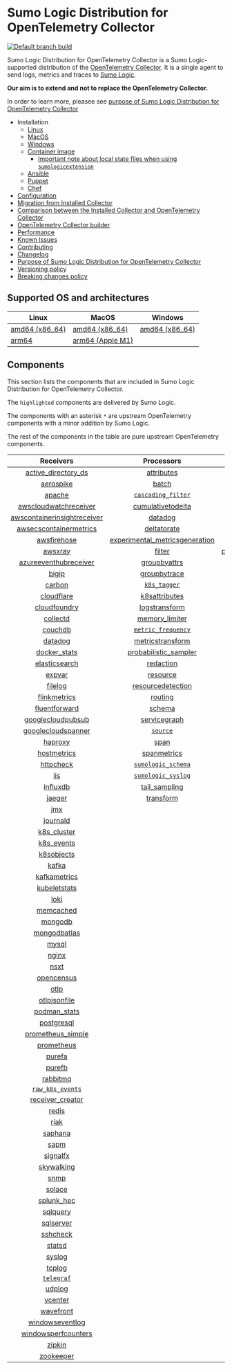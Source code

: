# Sumo Logic Distribution for OpenTelemetry Collector

[![Default branch build](https://github.com/SumoLogic/sumologic-otel-collector/actions/workflows/dev_builds.yml/badge.svg)](https://github.com/SumoLogic/sumologic-otel-collector/actions/workflows/dev_builds.yml)

Sumo Logic Distribution for OpenTelemetry Collector is a Sumo Logic-supported distribution of the [OpenTelemetry Collector][otc_link].
It is a single agent to send logs, metrics and traces to [Sumo Logic][sumologic].

**Our aim is to extend and not to replace the OpenTelemetry Collector.**

In order to learn more, pleasee see [purpose of Sumo Logic Distribution for OpenTelemetry Collector](./docs/upstream-relation.md#purpose-of-sumo-logic-distribution-for-opentelemetry-collector)

[otc_link]: https://github.com/open-telemetry/opentelemetry-collector
[sumologic]: https://www.sumologic.com

- Installation
  - [Linux][linux_installation]
  - [MacOS][macos_installation]
  - [Windows][windows_installation]
  - [Container image](/docs/installation.md#container-image)
    - [Important note about local state files when using `sumologicextension`](/docs/installation.md#important-note-about-local-state-files-when-using-sumologicextension)
  - [Ansible](/docs/installation.md#ansible)
  - [Puppet](/docs/installation.md#puppet)
  - [Chef](/docs/installation.md#chef)
- [Configuration](docs/configuration.md)
- [Migration from Installed Collector](docs/migration.md)
- [Comparison between the Installed Collector and OpenTelemetry Collector](docs/comparison.md)
- [OpenTelemetry Collector builder](./otelcolbuilder/README.md)
- [Performance]
- [Known Issues](docs/known-issues.md)
- [Contributing](./CONTRIBUTING.md)
- [Changelog](./CHANGELOG.md)
- [Purpose of Sumo Logic Distribution for OpenTelemetry Collector](./docs/upstream-relation.md#purpose-of-sumo-logic-distribution-for-opentelemetry-collector)
- [Versioning policy](./docs/upstream-relation.md#versioning-policy)
- [Breaking changes policy](./docs/upstream-relation.md#breaking-changes-policy)

[linux_installation]: https://help.sumologic.com/docs/send-data/opentelemetry-collector/install-collector-on-linux/
[macos_installation]: https://help.sumologic.com/docs/send-data/opentelemetry-collector/install-collector-on-macos/
[windows_installation]:https://help.sumologic.com/docs/send-data/opentelemetry-collector/install-collector-on-windows/
[performance]: https://help.sumologic.com/docs/send-data/opentelemetry-collector/#performance

## Supported OS and architectures

| Linux                         | MacOS                         | Windows                     |
| ----------------------------- | ----------------------------- | --------------------------- |
| [amd64 (x86_64)][linux_amd64] | [amd64 (x86_64)][mac_amd64]   | [amd64 (x86_64)][win_amd64] |
| [arm64][linux_arm64]          | [arm64 (Apple M1)][mac_arm64] |                             |

[linux_amd64]: ./docs/installation.md#linux-on-amd64-x86-64
[linux_arm64]: ./docs/installation.md#linux-on-arm64
[mac_amd64]: ./docs/installation.md#macos-on-amd64-x86-64
[mac_arm64]: ./docs/installation.md#macos-on-arm64-apple-m1-x86-64
[win_amd64]: ./docs/installation.md#windows

## Components

This section lists the components that are included in Sumo Logic Distribution for OpenTelemetry Collector.

The `highlighted` components are delivered by Sumo Logic.

The components with an asterisk `*` are upstream OpenTelemetry components with a minor addition by Sumo Logic.

The rest of the components in the table are pure upstream OpenTelemetry components.

|                         Receivers                          |                          Processors                          |                Exporters                 |                    Extensions                    |              Connectors               |
| :--------------------------------------------------------: | :----------------------------------------------------------: | :--------------------------------------: | :----------------------------------------------: | :-----------------------------------: |
|      [active_directory_ds][activedirectorydsreceiver]      |              [attributes][attributesprocessor]               |         [carbon][carbonexporter]         |         [asapclient][asapauthextension]          |      [forward][forwardconnector]      |
|               [aerospike][aerospikereceiver]               |                   [batch][batchprocessor]                    |           [file][fileexporter]           |               [awsproxy][awsproxy]               |        [count][countconnector]        |
|                  [apache][apachereceiver]                  |        [`cascading_filter`][cascadingfilterprocessor]        |          [kafka][kafkaexporter]          |         [basicauth][basicauthextension]          | [servicegraph][servicegraphconnector] |
|       [awscloudwatchreceiver][awscloudwatchreceiver]       |       [cumulativetodelta][cumulativetodeltaprocessor]        |  [loadbalancing][loadbalancingexporter]  |   [bearertokenauth][bearertokenauthextension]    |  [spanmetrics][spanmetricsconnector]  |
| [awscontainerinsightreceiver][awscontainerinsightreceiver] |                 [datadog][datadogprocessor]                  |        [logging][loggingexporter]        |             [db_storage][dbstorage]              |                                       |
|  [awsecscontainermetrics][awsecscontainermetricsreceiver]  |             [deltatorate][deltatorateprocessor]              |           [otlp][otlpexporter]           |        [docker_observer][dockerobserver]         |                                       |
|             [awsfirehose][awsfirehosereceiver]             | [experimental_metricsgeneration][metricsgenerationprocessor] |       [otlphttp][otlphttpexporter]       |           [ecs_observer][ecsobserver]            |                                       |
|                 [awsxray][awsxrayreceiver]                 |                  [filter][filterprocessor]                   | [prometheusexporter][prometheusexporter] |       [ecs_task_observer][ecstaskobserver]       |                                       |
|       [azureeventhubreceiver][azureeventhubreceiver]       |            [groupbyattrs][groupbyattrsprocessor]             |     [`sumologic`][sumologicexporter]     |           [file_storage][filestorage]            |                                       |
|                   [bigip][bigipreceiver]                   |            [groupbytrace][groupbytraceprocessor]             |    [`syslogexporter`][syslogexporter]    | [headerssetterextension][headerssetterextension] |                                       |
|                  [carbon][carbonreceiver]                  |                 [`k8s_tagger`][k8sprocessor]                 |                                          |       [health_check][healthcheckextension]       |                                       |
|              [cloudflare][cloudflarereceiver]              |           [k8sattributes][k8sattributesprocessor]            |                                          |          [host_observer][hostobserver]           |                                       |
|            [cloudfoundry][cloudfoundryreceiver]            |           [logstransform][logstransformprocessor]            |                                          |         [http_forwarder][httpforwarder]          |                                       |
|                [collectd][collectdreceiver]                |           [memory_limiter][memorylimiterprocessor]           |                                          |   [jaegerremotesampling][jaegerremotesampling]   |                                       |
|                 [couchdb][couchdbreceiver]                 |        [`metric_frequency`][metricfrequencyprocessor]        |                                          |           [k8s_observer][k8sobserver]            |                                       |
|                 [datadog][datadogreceiver]                 |        [metricstransform][metricstransformprocessor]         |                                          |        [memory_ballast][ballastextension]        |                                       |
|            [docker_stats][dockerstatsreceiver]             |    [probabilistic_sampler][probabilisticsamplerprocessor]    |                                          |    [oauth2client][oauth2clientauthextension]     |                                       |
|           [elasticsearch][elasticsearchreceiver]           |               [redaction][redactionprocessor]                |                                          |            [oidc][oidcauthextension]             |                                       |
|                  [expvar][expvarreceiver]                  |                [resource][resourceprocessor]                 |                                          |             [pprof][pprofextension]              |                                       |
|                 [filelog][filelogreceiver]                 |       [resourcedetection][resourcedetectionprocessor]        |                                          |         [sigv4auth][sigv4authextension]          |                                       |
|            [flinkmetrics][flinkmetricsreceiver]            |                 [routing][routingprocessor]                  |                                          |        [`sumologic`][sumologicextension]         |                                       |
|           [fluentforward][fluentforwardreceiver]           |                  [schema][schemaprocessor]                   |                                          |            [zpages][zpagesextension]             |                                       |
|       [googlecloudpubsub][googlecloudpubsubreceiver]       |            [servicegraph][servicegraphprocessor]             |                                          |                                                  |                                       |
|      [googlecloudspanner][googlecloudspannerreceiver]      |                 [`source`][sourceprocessor]                  |                                          |                                                  |                                       |
|                 [haproxy][haproxyreceiver]                 |                    [span][spanprocessor]                     |                                          |                                                  |                                       |
|             [hostmetrics][hostmetricsreceiver]             |             [spanmetrics][spanmetricsprocessor]              |                                          |                                                  |                                       |
|               [httpcheck][httpcheckreceiver]               |        [`sumologic_schema`][sumologicschemaprocessor]        |                                          |                                                  |                                       |
|                     [iis][iisreceiver]                     |        [`sumologic_syslog`][sumologicsyslogprocessor]        |                                          |                                                  |                                       |
|                [influxdb][influxdbreceiver]                |            [tail_sampling][tailsamplingprocessor]            |                                          |                                                  |                                       |
|                  [jaeger][jaegerreceiver]                  |               [transform][transformprocessor]                |                                          |                                                  |                                       |
|                     [jmx][jmxreceiver]                     |                                                              |                                          |                                                  |                                       |
|                [journald][journaldreceiver]                |                                                              |                                          |                                                  |                                       |
|             [k8s_cluster][k8sclusterreceiver]              |                                                              |                                          |                                                  |                                       |
|              [k8s_events][k8seventsreceiver]               |                                                              |                                          |                                                  |                                       |
|              [k8sobjects][k8sobjectsreceiver]              |                                                              |                                          |                                                  |                                       |
|                   [kafka][kafkareceiver]                   |                                                              |                                          |                                                  |                                       |
|            [kafkametrics][kafkametricsreceiver]            |                                                              |                                          |                                                  |                                       |
|            [kubeletstats][kubeletstatsreceiver]            |                                                              |                                          |                                                  |                                       |
|                    [loki][lokireceiver]                    |                                                              |                                          |                                                  |                                       |
|               [memcached][memcachedreceiver]               |                                                              |                                          |                                                  |                                       |
|                 [mongodb][mongodbreceiver]                 |                                                              |                                          |                                                  |                                       |
|            [mongodbatlas][mongodbatlasreceiver]            |                                                              |                                          |                                                  |                                       |
|                   [mysql][mysqlreceiver]                   |                                                              |                                          |                                                  |                                       |
|                   [nginx][nginxreceiver]                   |                                                              |                                          |                                                  |                                       |
|                    [nsxt][nsxtreceiver]                    |                                                              |                                          |                                                  |                                       |
|              [opencensus][opencensusreceiver]              |                                                              |                                          |                                                  |                                       |
|                    [otlp][otlpreceiver]                    |                                                              |                                          |                                                  |                                       |
|            [otlpjsonfile][otlpjsonfilereceiver]            |                                                              |                                          |                                                  |                                       |
|               [podman_stats][podmanreceiver]               |                                                              |                                          |                                                  |                                       |
|              [postgresql][postgresqlreceiver]              |                                                              |                                          |                                                  |                                       |
|       [prometheus_simple][simpleprometheusreceiver]        |                                                              |                                          |                                                  |                                       |
|              [prometheus][prometheusreceiver]              |                                                              |                                          |                                                  |                                       |
|                  [purefa][purefareceiver]                  |                                                              |                                          |                                                  |                                       |
|                  [purefb][purefbreceiver]                  |                                                              |                                          |                                                  |                                       |
|                [rabbitmq][rabbitmqreceiver]                |                                                              |                                          |                                                  |                                       |
|          [`raw_k8s_events`][rawk8seventsreceiver]          |                                                              |                                          |                                                  |                                       |
|            [receiver_creator][receivercreator]             |                                                              |                                          |                                                  |                                       |
|                   [redis][redisreceiver]                   |                                                              |                                          |                                                  |                                       |
|                    [riak][riakreceiver]                    |                                                              |                                          |                                                  |                                       |
|                 [saphana][saphanareceiver]                 |                                                              |                                          |                                                  |                                       |
|                    [sapm][sapmreceiver]                    |                                                              |                                          |                                                  |                                       |
|                [signalfx][signalfxreceiver]                |                                                              |                                          |                                                  |                                       |
|              [skywalking][skywalkingreceiver]              |                                                              |                                          |                                                  |                                       |
|                    [snmp][snmpreceiver]                    |                                                              |                                          |                                                  |                                       |
|                  [solace][solacereceiver]                  |                                                              |                                          |                                                  |                                       |
|              [splunk_hec][splunkhecreceiver]               |                                                              |                                          |                                                  |                                       |
|                [sqlquery][sqlqueryreceiver]                |                                                              |                                          |                                                  |                                       |
|               [sqlserver][sqlserverreceiver]               |                                                              |                                          |                                                  |                                       |
|                [sshcheck][sshcheckreceiver]                |                                                              |                                          |                                                  |                                       |
|                  [statsd][statsdreceiver]                  |                                                              |                                          |                                                  |                                       |
|                  [syslog][syslogreceiver]                  |                                                              |                                          |                                                  |                                       |
|                  [tcplog][tcplogreceiver]                  |                                                              |                                          |                                                  |                                       |
|               [`telegraf`][telegrafreceiver]               |                                                              |                                          |                                                  |                                       |
|                  [udplog][udplogreceiver]                  |                                                              |                                          |                                                  |                                       |
|                 [vcenter][vcenterreceiver]                 |                                                              |                                          |                                                  |                                       |
|               [wavefront][wavefrontreceiver]               |                                                              |                                          |                                                  |                                       |
|         [windowseventlog][windowseventlogreceiver]         |                                                              |                                          |                                                  |                                       |
|     [windowsperfcounters][windowsperfcountersreceiver]     |                                                              |                                          |                                                  |                                       |
|                  [zipkin][zipkinreceiver]                  |                                                              |                                          |                                                  |                                       |
|               [zookeeper][zookeeperreceiver]               |                                                              |                                          |                                                  |                                       |

[activedirectorydsreceiver]: https://github.com/open-telemetry/opentelemetry-collector-contrib/tree/v0.75.0/receiver/activedirectorydsreceiver
[aerospikereceiver]: https://github.com/open-telemetry/opentelemetry-collector-contrib/tree/v0.75.0/receiver/aerospikereceiver
[apachereceiver]: https://github.com/open-telemetry/opentelemetry-collector-contrib/tree/v0.75.0/receiver/apachereceiver
[awscloudwatchreceiver]: https://github.com/open-telemetry/opentelemetry-collector-contrib/tree/v0.75.0/receiver/awscloudwatchreceiver
[awscontainerinsightreceiver]: https://github.com/open-telemetry/opentelemetry-collector-contrib/tree/v0.75.0/receiver/awscontainerinsightreceiver
[awsecscontainermetricsreceiver]: https://github.com/open-telemetry/opentelemetry-collector-contrib/tree/v0.75.0/receiver/awsecscontainermetricsreceiver
[awsfirehosereceiver]: https://github.com/open-telemetry/opentelemetry-collector-contrib/tree/v0.75.0/receiver/awsfirehosereceiver
[awsxrayreceiver]: https://github.com/open-telemetry/opentelemetry-collector-contrib/tree/v0.75.0/receiver/awsxrayreceiver
[azureeventhubreceiver]: https://github.com/open-telemetry/opentelemetry-collector-contrib/tree/v0.75.0/receiver/azureeventhubreceiver
[bigipreceiver]: https://github.com/open-telemetry/opentelemetry-collector-contrib/tree/v0.75.0/receiver/bigipreceiver
[carbonreceiver]: https://github.com/open-telemetry/opentelemetry-collector-contrib/tree/v0.75.0/receiver/carbonreceiver
[cloudfoundryreceiver]: https://github.com/open-telemetry/opentelemetry-collector-contrib/tree/v0.75.0/receiver/cloudfoundryreceiver
[cloudflarereceiver]: https://github.com/open-telemetry/opentelemetry-collector-contrib/tree/v0.75.0/receiver/cloudflarereceiver
[collectdreceiver]: https://github.com/open-telemetry/opentelemetry-collector-contrib/tree/v0.75.0/receiver/collectdreceiver
[couchdbreceiver]: https://github.com/open-telemetry/opentelemetry-collector-contrib/tree/v0.75.0/receiver/couchdbreceiver
[datadogreceiver]: https://github.com/open-telemetry/opentelemetry-collector-contrib/tree/v0.75.0/receiver/datadogreceiver
[dockerstatsreceiver]: https://github.com/open-telemetry/opentelemetry-collector-contrib/tree/v0.75.0/receiver/dockerstatsreceiver
[elasticsearchreceiver]: https://github.com/open-telemetry/opentelemetry-collector-contrib/tree/v0.75.0/receiver/elasticsearchreceiver
[expvarreceiver]: https://github.com/open-telemetry/opentelemetry-collector-contrib/tree/v0.75.0/receiver/expvarreceiver
[filelogreceiver]: https://github.com/open-telemetry/opentelemetry-collector-contrib/tree/v0.75.0/receiver/filelogreceiver
[flinkmetricsreceiver]: https://github.com/open-telemetry/opentelemetry-collector-contrib/tree/v0.75.0/receiver/flinkmetricsreceiver
[fluentforwardreceiver]: https://github.com/open-telemetry/opentelemetry-collector-contrib/tree/v0.75.0/receiver/fluentforwardreceiver
[googlecloudpubsubreceiver]: https://github.com/open-telemetry/opentelemetry-collector-contrib/tree/v0.75.0/receiver/googlecloudpubsubreceiver
[googlecloudspannerreceiver]: https://github.com/open-telemetry/opentelemetry-collector-contrib/tree/v0.75.0/receiver/googlecloudspannerreceiver
[haproxyreceiver]: https://github.com/open-telemetry/opentelemetry-collector-contrib/tree/v0.75.0/receiver/haproxyreceiver
[hostmetricsreceiver]: https://github.com/open-telemetry/opentelemetry-collector-contrib/tree/v0.75.0/receiver/hostmetricsreceiver
[httpcheckreceiver]: https://github.com/open-telemetry/opentelemetry-collector-contrib/tree/v0.75.0/receiver/httpcheckreceiver
[iisreceiver]: https://github.com/open-telemetry/opentelemetry-collector-contrib/tree/v0.75.0/receiver/iisreceiver
[influxdbreceiver]: https://github.com/open-telemetry/opentelemetry-collector-contrib/tree/v0.75.0/receiver/influxdbreceiver
[jaegerreceiver]: https://github.com/open-telemetry/opentelemetry-collector-contrib/tree/v0.75.0/receiver/jaegerreceiver
[jmxreceiver]: https://github.com/open-telemetry/opentelemetry-collector-contrib/tree/v0.75.0/receiver/jmxreceiver
[journaldreceiver]: https://github.com/open-telemetry/opentelemetry-collector-contrib/tree/v0.75.0/receiver/journaldreceiver
[k8sclusterreceiver]: https://github.com/open-telemetry/opentelemetry-collector-contrib/tree/v0.75.0/receiver/k8sclusterreceiver
[k8seventsreceiver]: https://github.com/open-telemetry/opentelemetry-collector-contrib/tree/v0.75.0/receiver/k8seventsreceiver
[k8sobjectsreceiver]: https://github.com/open-telemetry/opentelemetry-collector-contrib/tree/v0.75.0/receiver/k8sobjectsreceiver
[kafkareceiver]: https://github.com/open-telemetry/opentelemetry-collector-contrib/tree/v0.75.0/receiver/kafkareceiver
[kafkametricsreceiver]: https://github.com/open-telemetry/opentelemetry-collector-contrib/tree/v0.75.0/receiver/kafkametricsreceiver
[kubeletstatsreceiver]: https://github.com/open-telemetry/opentelemetry-collector-contrib/tree/v0.75.0/receiver/kubeletstatsreceiver
[lokireceiver]: https://github.com/open-telemetry/opentelemetry-collector-contrib/tree/v0.75.0/receiver/lokireceiver
[memcachedreceiver]: https://github.com/open-telemetry/opentelemetry-collector-contrib/tree/v0.75.0/receiver/memcachedreceiver
[mongodbreceiver]: https://github.com/open-telemetry/opentelemetry-collector-contrib/tree/v0.75.0/receiver/mongodbreceiver
[mongodbatlasreceiver]: https://github.com/open-telemetry/opentelemetry-collector-contrib/tree/v0.75.0/receiver/mongodbatlasreceiver
[mysqlreceiver]: https://github.com/open-telemetry/opentelemetry-collector-contrib/tree/v0.75.0/receiver/mysqlreceiver
[nginxreceiver]: https://github.com/open-telemetry/opentelemetry-collector-contrib/tree/v0.75.0/receiver/nginxreceiver
[nsxtreceiver]: https://github.com/open-telemetry/opentelemetry-collector-contrib/tree/v0.75.0/receiver/nsxtreceiver
[opencensusreceiver]: https://github.com/open-telemetry/opentelemetry-collector-contrib/tree/v0.75.0/receiver/opencensusreceiver
[otlpreceiver]: https://github.com/open-telemetry/opentelemetry-collector/tree/v0.75.0/receiver/otlpreceiver
[otlpjsonfilereceiver]: https://github.com/open-telemetry/opentelemetry-collector-contrib/tree/v0.75.0/receiver/otlpjsonfilereceiver
[podmanreceiver]: https://github.com/open-telemetry/opentelemetry-collector-contrib/tree/v0.75.0/receiver/podmanreceiver
[postgresqlreceiver]: https://github.com/open-telemetry/opentelemetry-collector-contrib/tree/v0.75.0/receiver/postgresqlreceiver
[simpleprometheusreceiver]: https://github.com/open-telemetry/opentelemetry-collector-contrib/tree/v0.75.0/receiver/simpleprometheusreceiver
[prometheusreceiver]: https://github.com/open-telemetry/opentelemetry-collector-contrib/tree/v0.75.0/receiver/prometheusreceiver
[purefareceiver]: https://github.com/open-telemetry/opentelemetry-collector-contrib/tree/v0.75.0/receiver/purefareceiver
[purefbreceiver]: https://github.com/open-telemetry/opentelemetry-collector-contrib/tree/v0.75.0/receiver/purefbreceiver
[rabbitmqreceiver]: https://github.com/open-telemetry/opentelemetry-collector-contrib/tree/v0.75.0/receiver/rabbitmqreceiver
[rawk8seventsreceiver]: ./pkg/receiver/rawk8seventsreceiver
[receivercreator]: https://github.com/open-telemetry/opentelemetry-collector-contrib/tree/v0.75.0/receiver/receivercreator
[redisreceiver]: https://github.com/open-telemetry/opentelemetry-collector-contrib/tree/v0.75.0/receiver/redisreceiver
[riakreceiver]: https://github.com/open-telemetry/opentelemetry-collector-contrib/tree/v0.75.0/receiver/riakreceiver
[saphanareceiver]: https://github.com/open-telemetry/opentelemetry-collector-contrib/tree/v0.75.0/receiver/saphanareceiver
[sapmreceiver]: https://github.com/open-telemetry/opentelemetry-collector-contrib/tree/v0.75.0/receiver/sapmreceiver
[signalfxreceiver]: https://github.com/open-telemetry/opentelemetry-collector-contrib/tree/v0.75.0/receiver/signalfxreceiver
[skywalkingreceiver]: https://github.com/open-telemetry/opentelemetry-collector-contrib/tree/v0.75.0/receiver/skywalkingreceiver
[snmpreceiver]: https://github.com/open-telemetry/opentelemetry-collector-contrib/tree/v0.75.0/receiver/snmpreceiver
[solacereceiver]: https://github.com/open-telemetry/opentelemetry-collector-contrib/tree/v0.75.0/receiver/solacereceiver
[splunkhecreceiver]: https://github.com/open-telemetry/opentelemetry-collector-contrib/tree/v0.75.0/receiver/splunkhecreceiver
[sqlqueryreceiver]: https://github.com/open-telemetry/opentelemetry-collector-contrib/tree/v0.75.0/receiver/sqlqueryreceiver
[sqlserverreceiver]: https://github.com/open-telemetry/opentelemetry-collector-contrib/tree/v0.75.0/receiver/sqlserverreceiver
[sshcheckreceiver]: https://github.com/open-telemetry/opentelemetry-collector-contrib/tree/v0.75.0/receiver/sshcheckreceiver
[statsdreceiver]: https://github.com/open-telemetry/opentelemetry-collector-contrib/tree/v0.75.0/receiver/statsdreceiver
[syslogreceiver]: https://github.com/open-telemetry/opentelemetry-collector-contrib/tree/v0.75.0/receiver/syslogreceiver
[tcplogreceiver]: https://github.com/open-telemetry/opentelemetry-collector-contrib/tree/v0.75.0/receiver/tcplogreceiver
[telegrafreceiver]: ./pkg/receiver/telegrafreceiver
[udplogreceiver]: https://github.com/open-telemetry/opentelemetry-collector-contrib/tree/v0.75.0/receiver/udplogreceiver
[vcenterreceiver]: https://github.com/open-telemetry/opentelemetry-collector-contrib/tree/v0.75.0/receiver/vcenterreceiver
[wavefrontreceiver]: https://github.com/open-telemetry/opentelemetry-collector-contrib/tree/v0.75.0/receiver/wavefrontreceiver
[windowseventlogreceiver]: https://github.com/open-telemetry/opentelemetry-collector-contrib/tree/v0.75.0/receiver/windowseventlogreceiver
[windowsperfcountersreceiver]: https://github.com/open-telemetry/opentelemetry-collector-contrib/tree/v0.75.0/receiver/windowsperfcountersreceiver
[zipkinreceiver]: https://github.com/open-telemetry/opentelemetry-collector-contrib/tree/v0.75.0/receiver/zipkinreceiver
[zookeeperreceiver]: https://github.com/open-telemetry/opentelemetry-collector-contrib/tree/v0.75.0/receiver/zookeeperreceiver
[attributesprocessor]: https://github.com/open-telemetry/opentelemetry-collector-contrib/tree/v0.75.0/processor/attributesprocessor
[batchprocessor]: https://github.com/open-telemetry/opentelemetry-collector/tree/v0.75.0/processor/batchprocessor
[cascadingfilterprocessor]: ./pkg/processor/cascadingfilterprocessor
[cumulativetodeltaprocessor]: https://github.com/open-telemetry/opentelemetry-collector-contrib/tree/v0.75.0/processor/cumulativetodeltaprocessor
[datadogprocessor]: https://github.com/open-telemetry/opentelemetry-collector-contrib/tree/v0.75.0/processor/datadogprocessor
[deltatorateprocessor]: https://github.com/open-telemetry/opentelemetry-collector-contrib/tree/v0.75.0/processor/deltatorateprocessor
[metricsgenerationprocessor]: https://github.com/open-telemetry/opentelemetry-collector-contrib/tree/v0.75.0/processor/metricsgenerationprocessor
[filterprocessor]: https://github.com/open-telemetry/opentelemetry-collector-contrib/tree/v0.75.0/processor/filterprocessor
[groupbyattrsprocessor]: https://github.com/open-telemetry/opentelemetry-collector-contrib/tree/v0.75.0/processor/groupbyattrsprocessor
[groupbytraceprocessor]: https://github.com/open-telemetry/opentelemetry-collector-contrib/tree/v0.75.0/processor/groupbytraceprocessor
[k8sprocessor]: ./pkg/processor/k8sprocessor
[k8sattributesprocessor]: https://github.com/open-telemetry/opentelemetry-collector-contrib/tree/v0.75.0/processor/k8sattributesprocessor
[logstransformprocessor]: https://github.com/open-telemetry/opentelemetry-collector-contrib/tree/v0.75.0/processor/logstransformprocessor
[memorylimiterprocessor]: https://github.com/open-telemetry/opentelemetry-collector/tree/v0.75.0/processor/memorylimiterprocessor
[metricfrequencyprocessor]: ./pkg/processor/metricfrequencyprocessor
[metricstransformprocessor]: https://github.com/open-telemetry/opentelemetry-collector-contrib/tree/v0.75.0/processor/metricstransformprocessor
[probabilisticsamplerprocessor]: https://github.com/open-telemetry/opentelemetry-collector-contrib/tree/v0.75.0/processor/probabilisticsamplerprocessor
[redactionprocessor]: https://github.com/open-telemetry/opentelemetry-collector-contrib/tree/v0.75.0/processor/redactionprocessor
[resourceprocessor]: https://github.com/open-telemetry/opentelemetry-collector-contrib/tree/v0.75.0/processor/resourceprocessor
[resourcedetectionprocessor]: https://github.com/open-telemetry/opentelemetry-collector-contrib/tree/v0.75.0/processor/resourcedetectionprocessor
[routingprocessor]: https://github.com/open-telemetry/opentelemetry-collector-contrib/tree/v0.75.0/processor/routingprocessor
[schemaprocessor]: https://github.com/open-telemetry/opentelemetry-collector-contrib/tree/v0.75.0/processor/schemaprocessor
[servicegraphprocessor]: https://github.com/open-telemetry/opentelemetry-collector-contrib/tree/v0.75.0/processor/servicegraphprocessor
[sourceprocessor]: ./pkg/processor/sourceprocessor
[spanprocessor]: https://github.com/open-telemetry/opentelemetry-collector-contrib/tree/v0.75.0/processor/spanprocessor
[spanmetricsprocessor]: https://github.com/open-telemetry/opentelemetry-collector-contrib/tree/v0.75.0/processor/spanmetricsprocessor
[sumologicschemaprocessor]: ./pkg/processor/sumologicschemaprocessor
[sumologicsyslogprocessor]: ./pkg/processor/sumologicsyslogprocessor
[tailsamplingprocessor]: https://github.com/open-telemetry/opentelemetry-collector-contrib/tree/v0.75.0/processor/tailsamplingprocessor
[transformprocessor]: https://github.com/open-telemetry/opentelemetry-collector-contrib/tree/v0.75.0/processor/transformprocessor
[carbonexporter]: https://github.com/open-telemetry/opentelemetry-collector-contrib/tree/v0.75.0/exporter/carbonexporter
[fileexporter]: https://github.com/open-telemetry/opentelemetry-collector-contrib/tree/v0.75.0/exporter/fileexporter
[kafkaexporter]: https://github.com/open-telemetry/opentelemetry-collector-contrib/tree/v0.75.0/exporter/kafkaexporter
[loadbalancingexporter]: https://github.com/open-telemetry/opentelemetry-collector-contrib/tree/v0.75.0/exporter/loadbalancingexporter
[loggingexporter]: https://github.com/open-telemetry/opentelemetry-collector/tree/v0.75.0/exporter/loggingexporter
[otlpexporter]: https://github.com/open-telemetry/opentelemetry-collector/tree/v0.75.0/exporter/otlpexporter
[otlphttpexporter]: https://github.com/open-telemetry/opentelemetry-collector/tree/v0.75.0/exporter/otlphttpexporter
[prometheusexporter]: https://github.com/open-telemetry/opentelemetry-collector-contrib/tree/v0.75.0/exporter/prometheusexporter
[sumologicexporter]: ./pkg/exporter/sumologicexporter
[syslogexporter]: ./pkg/exporter/syslogexporter
[asapauthextension]: https://github.com/open-telemetry/opentelemetry-collector-contrib/tree/v0.75.0/extension/asapauthextension
[awsproxy]: https://github.com/open-telemetry/opentelemetry-collector-contrib/tree/v0.75.0/extension/awsproxy
[basicauthextension]: https://github.com/open-telemetry/opentelemetry-collector-contrib/tree/v0.75.0/extension/basicauthextension
[bearertokenauthextension]: https://github.com/open-telemetry/opentelemetry-collector-contrib/tree/v0.75.0/extension/bearertokenauthextension
[dbstorage]: https://github.com/open-telemetry/opentelemetry-collector-contrib/tree/v0.75.0/extension/storage/dbstorage
[dockerobserver]: https://github.com/open-telemetry/opentelemetry-collector-contrib/tree/v0.75.0/extension/observer/dockerobserver
[ecsobserver]: https://github.com/open-telemetry/opentelemetry-collector-contrib/tree/v0.75.0/extension/observer/ecsobserver
[ecstaskobserver]: https://github.com/open-telemetry/opentelemetry-collector-contrib/tree/v0.75.0/extension/observer/ecstaskobserver
[filestorage]: https://github.com/open-telemetry/opentelemetry-collector-contrib/tree/v0.75.0/extension/storage/filestorage
[headerssetterextension]: https://github.com/open-telemetry/opentelemetry-collector-contrib/tree/v0.75.0/extension/headerssetterextension
[healthcheckextension]: https://github.com/open-telemetry/opentelemetry-collector-contrib/tree/v0.75.0/extension/healthcheckextension
[hostobserver]: https://github.com/open-telemetry/opentelemetry-collector-contrib/tree/v0.75.0/extension/observer/hostobserver
[httpforwarder]: https://github.com/open-telemetry/opentelemetry-collector-contrib/tree/v0.75.0/extension/httpforwarder
[jaegerremotesampling]: https://github.com/open-telemetry/opentelemetry-collector-contrib/tree/v0.75.0/extension/jaegerremotesampling
[k8sobserver]: https://github.com/open-telemetry/opentelemetry-collector-contrib/tree/v0.75.0/extension/observer/k8sobserver
[ballastextension]: https://github.com/open-telemetry/opentelemetry-collector/tree/v0.75.0/extension/ballastextension
[oauth2clientauthextension]: https://github.com/open-telemetry/opentelemetry-collector-contrib/tree/v0.75.0/extension/oauth2clientauthextension
[oidcauthextension]: https://github.com/open-telemetry/opentelemetry-collector-contrib/tree/v0.75.0/extension/oidcauthextension
[pprofextension]: https://github.com/open-telemetry/opentelemetry-collector-contrib/tree/v0.75.0/extension/pprofextension
[sigv4authextension]: https://github.com/open-telemetry/opentelemetry-collector-contrib/tree/v0.75.0/extension/sigv4authextension
[sumologicextension]: ./pkg/extension/sumologicextension
[zpagesextension]: https://github.com/open-telemetry/opentelemetry-collector/tree/v0.75.0/extension/zpagesextension
[forwardconnector]: https://github.com/open-telemetry/opentelemetry-collector/tree/v0.75.0/connector/forwardconnector
[countconnector]: https://github.com/open-telemetry/opentelemetry-collector-contrib/tree/v0.75.0/connector/countconnector
[servicegraphconnector]: https://github.com/open-telemetry/opentelemetry-collector-contrib/tree/v0.75.0/connector/servicegraphconnector
[spanmetricsconnector]: https://github.com/open-telemetry/opentelemetry-collector-contrib/tree/v0.75.0/connector/spanmetricsconnector
